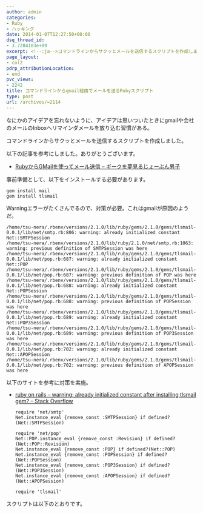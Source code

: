 ```yaml
---
author: admin
categories:
- Ruby
- ハッキング
date: 2014-01-07T12:27:50+00:00
dsq_thread_id:
- 3.7284183e+09
excerpt: <!--:ja-->コマンドラインからサクッとメールを送信するスクリプトを作成しました<!--:-->
page_layout:
- col2
pdrp_attributionLocation:
- end
pvc_views:
- 2242
title: コマンドラインからgmail経由でメールを送るRubyスクリプト
type: post
url: /archives/=2114
---
```


なにかのアイデアを忘れないように、アイデアは思いついたときにgmailや会社のメールのInboxへリマインダメールを放り込む習慣がある。

コマンドラインからサクッとメールを送信するスクリプトを作成しました。

以下の記事を参考にしました。ありがとうございます。

  * [RubyからGMailを使ってメール送信 &#8211; ギークを夢見るじょーぶん男子][1]

事前準備として、以下をインストールする必要があります。

    gem install mail
    gem install tlsmail
    

Warningエラーがたくさんでるので、対策が必要。これはgmailが原因のようだ。

    /home/tsu-nera/.rbenv/versions/2.1.0/lib/ruby/gems/2.1.0/gems/tlsmail-0.0.1/lib/net/smtp.rb:806: warning: already initialized constant Net::SMTPSession
    /home/tsu-nera/.rbenv/versions/2.1.0/lib/ruby/2.1.0/net/smtp.rb:1063: warning: previous definition of SMTPSession was here
    /home/tsu-nera/.rbenv/versions/2.1.0/lib/ruby/gems/2.1.0/gems/tlsmail-0.0.1/lib/net/pop.rb:687: warning: already initialized constant Net::POP
    /home/tsu-nera/.rbenv/versions/2.1.0/lib/ruby/gems/2.1.0/gems/tlsmail-0.0.1/lib/net/pop.rb:687: warning: previous definition of POP was here
    /home/tsu-nera/.rbenv/versions/2.1.0/lib/ruby/gems/2.1.0/gems/tlsmail-0.0.1/lib/net/pop.rb:688: warning: already initialized constant Net::POPSession
    /home/tsu-nera/.rbenv/versions/2.1.0/lib/ruby/gems/2.1.0/gems/tlsmail-0.0.1/lib/net/pop.rb:688: warning: previous definition of POPSession was here
    /home/tsu-nera/.rbenv/versions/2.1.0/lib/ruby/gems/2.1.0/gems/tlsmail-0.0.1/lib/net/pop.rb:689: warning: already initialized constant Net::POP3Session
    /home/tsu-nera/.rbenv/versions/2.1.0/lib/ruby/gems/2.1.0/gems/tlsmail-0.0.1/lib/net/pop.rb:689: warning: previous definition of POP3Session was here
    /home/tsu-nera/.rbenv/versions/2.1.0/lib/ruby/gems/2.1.0/gems/tlsmail-0.0.1/lib/net/pop.rb:702: warning: already initialized constant Net::APOPSession
    /home/tsu-nera/.rbenv/versions/2.1.0/lib/ruby/gems/2.1.0/gems/tlsmail-0.0.1/lib/net/pop.rb:702: warning: previous definition of APOPSession was here
    

以下のサイトを参考に対策を実施。

  * [ruby on rails &#8211; warning: already initialized constant after installing tlsmail gem? &#8211; Stack Overflow][2]
    
        require 'net/smtp'
        Net.instance_eval {remove_const :SMTPSession} if defined?(Net::SMTPSession)
        
        require 'net/pop'
        Net::POP.instance_eval {remove_const :Revision} if defined?(Net::POP::Revision)
        Net.instance_eval {remove_const :POP} if defined?(Net::POP)
        Net.instance_eval {remove_const :POPSession} if defined?(Net::POPSession)
        Net.instance_eval {remove_const :POP3Session} if defined?(Net::POP3Session)
        Net.instance_eval {remove_const :APOPSession} if defined?(Net::APOPSession)
        
        require 'tlsmail'
        

スクリプトは以下のとおりです。

 [1]: http://d.hatena.ne.jp/meganii/20120419/1334787470
 [2]: http://stackoverflow.com/questions/8783400/warning-already-initialized-constant-after-installing-tlsmail-gem